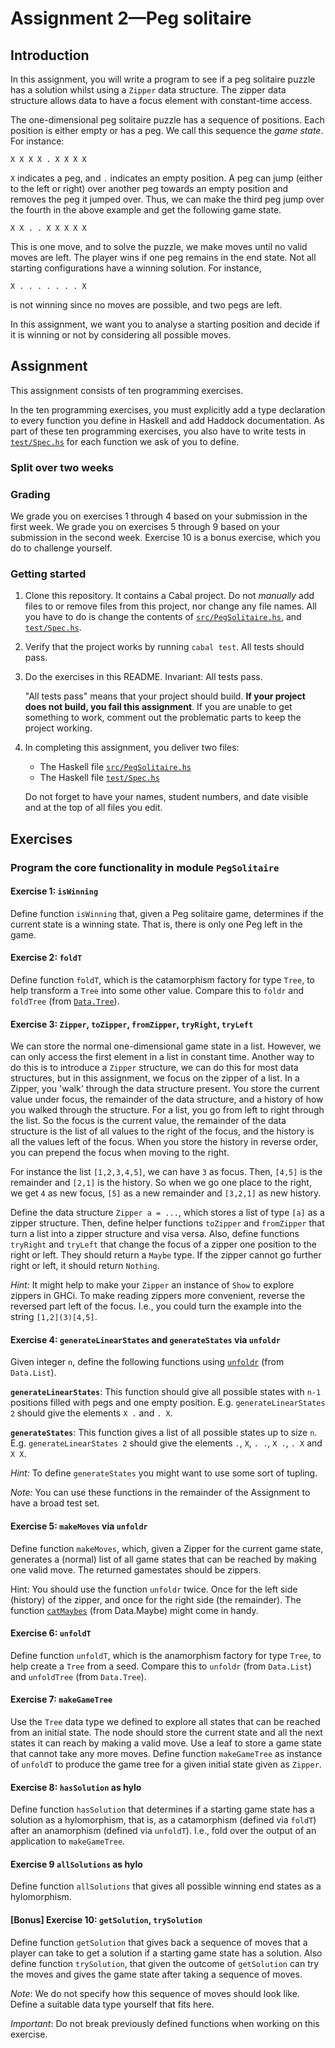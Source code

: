 # Assignment 2—Peg solitaire

## Introduction

In this assignment, you will write a program to see if a peg solitaire puzzle has a solution whilst using a `Zipper` data structure. The zipper data structure allows data to have a focus element with constant-time access.

The one-dimensional peg solitaire puzzle has a sequence of positions. Each position is either empty or has a peg. We call this sequence the _game state_. For instance:
```
X X X X . X X X X
```
`X` indicates a peg, and `.` indicates an empty position. A peg can jump (either to the left or right) over another peg towards an empty position and removes the peg it jumped over. Thus, we can make the third peg jump over the fourth in the above example and get the following game state.
```
X X . . X X X X X
```
This is one move, and to solve the puzzle, we make moves until no valid moves are left. The player wins if one peg remains in the end state. Not all starting configurations have a winning solution. For instance,
```
X . . . . . . . X
```
is not winning since no moves are possible, and two pegs are left.

In this assignment, we want you to analyse a starting position and decide if it is winning or not by considering all possible moves.

## Assignment

This assignment consists of ten programming exercises.

In the ten programming exercises, you must explicitly
add a type declaration to every function you define in Haskell and add Haddock documentation. As part of
these ten programming exercises, you also have to write tests in
[`test/Spec.hs`](test/Spec.hs) for each function we ask of you to define.

### Split over two weeks

### Grading

We grade you on exercises 1 through 4 based on your submission in the first week.
We grade you on exercises 5 through 9 based on your submission in the second week.
Exercise 10 is a bonus exercise, which you do to challenge yourself.


### Getting started

1. Clone this repository. It contains a Cabal project. Do not *manually* add
    files to or remove files from this project, nor change any file names. All
    you have to do is change the contents of
    [`src/PegSolitaire.hs`](src/PegSolitaire.hs), and
    [`test/Spec.hs`](test/Spec.hs).

2. Verify that the project works by running `cabal test`. All tests should pass.

3. Do the exercises in this README. Invariant: All tests pass.

    "All tests pass" means that your project should build. **If your project
    does not build, you fail this assignment**. If you are unable to get
    something to work, comment out the problematic parts to keep the project
    working.

4. In completing this assignment, you deliver two files:

    * The Haskell file [`src/PegSolitaire.hs`](src/PegSolitaire)
    * The Haskell file [`test/Spec.hs`](test/Spec.hs)

    Do not forget to have your names, student numbers, and date visible and at
    the top of all files you edit.

## Exercises

### Program the core functionality in module `PegSolitaire`

#### Exercise 1: `isWinning`
Define function `isWinning` that, given a Peg solitaire game, determines if the current state is a winning state. That is, there is only one Peg left in the game.

#### Exercise 2: `foldT`
Define function `foldT`, which is the catamorphism factory for type `Tree`, to help transform a `Tree` into some other value. Compare this to `foldr` and `foldTree` (from [`Data.Tree`](https://hackage.haskell.org/package/containers-0.6.6/docs/Data-Tree.html)).

#### Exercise 3: `Zipper`, `toZipper`, `fromZipper`, `tryRight`, `tryLeft`
We can store the normal one-dimensional game state in a list. However, we can only access the first element in a list in constant time. Another way to do this is to introduce a `Zipper` structure, we can do this for most data structures, but in this assignment, we focus on the zipper of a list. In a Zipper, you 'walk' through the data structure present. You store the current value under focus, the remainder of the data structure, and a history of how you walked through the structure. For a list, you go from left to right through the list. So the focus is the current value, the remainder of the data structure is the list of all values to the right of the focus, and the history is all the values left of the focus. When you store the history in reverse order, you can prepend the focus when moving to the right.

For instance the list `[1,2,3,4,5]`, we can have `3` as focus. Then, `[4,5]` is the remainder and `[2,1]` is the history. So when we go one place to the right, we get `4` as new focus, `[5]` as a new remainder and `[3,2,1]` as new history.

Define the data structure `Zipper a = ...`, which stores a list of type `[a]` as a zipper structure. Then, define helper functions `toZipper` and `fromZipper` that turn a list into a zipper structure and visa versa. Also, define functions `tryRight` and `tryLeft` that change the focus of a zipper one position to the right or left. They should return a `Maybe` type. If the zipper cannot go further right or left, it should return `Nothing`.

*Hint:* It might help to make your `Zipper` an instance of `Show` to explore
zippers in GHCi. To make reading zippers more convenient, reverse the 
reversed part left of the focus. I.e., you could turn the example into the
string `[1,2](3)[4,5]`.


#### Exercise 4: `generateLinearStates` and `generateStates` via `unfoldr`
Given integer `n`, define the following functions using [`unfoldr`](https://hackage.haskell.org/package/base-4.17.2.1/docs/Data-List.html#v:unfoldr) (from `Data.List`).

**`generateLinearStates`**: This function should give all possible states with `n-1` positions filled with pegs and one empty position. E.g. `generateLinearStates 2` should give the elements `X .` and `. X`.

**`generateStates`**: This function gives a list of all possible states up to size `n`. E.g. `generateLinearStates 2` should give the elements `.`, `X`, `. .`, `X .`, `. X` and `X X`.

*Hint:* To define `generateStates` you might want to use some sort of tupling.

*Note:* You can use these functions in the remainder of the Assignment to have a broad test set.

#### Exercise 5: `makeMoves` via `unfoldr`
Define function `makeMoves`, which, given a Zipper for the current game state, generates a (normal) list of all game states that can be reached by making one valid move. The returned gamestates should be zippers.

Hint: You should use the function `unfoldr` twice. Once for the left side (history) of the zipper, and once for the right side (the remainder). The function [`catMaybes`](https://hackage.haskell.org/package/base-4.17.2.1/docs/Data-Maybe.html#v:catMaybes) (from Data.Maybe) might come in handy.

#### Exercise 6: `unfoldT`
Define function `unfoldT`, which is the anamorphism factory for type `Tree`, to help create a `Tree` from a seed. Compare this to `unfoldr` (from `Data.List`) and `unfoldTree` (from `Data.Tree`).

#### Exercise 7: `makeGameTree`
Use the `Tree` data type we defined to explore all states that can be reached from an initial state. The node should store the current state and all the next states it can reach by making a valid move. Use a leaf to store a game state that cannot take any more moves. Define function `makeGameTree` as instance of `unfoldT` to produce the game tree for a given initial state given as `Zipper`.

#### Exercise 8: `hasSolution` as hylo
Define function `hasSolution` that determines if a starting game state has a solution as a hylomorphism, that is, as a catamorphism (defined via `foldT`) after an anamorphism (defined via `unfoldT`). I.e., fold over the output of an application to `makeGameTree`.

#### Exercise 9 `allSolutions` as hylo
Define function `allSolutions` that gives all possible winning end states as a hylomorphism.

#### [Bonus] Exercise 10: `getSolution`, `trySolution`
Define function `getSolution` that gives back a sequence of moves that a player can take to get a solution if a starting game state has a solution. Also define function `trySolution`, that given the outcome of `getSolution` can try the moves and gives the game state after taking a sequence of moves.

*Note*: We do not specify how this sequence of moves should look like. Define a suitable data type yourself that fits here.

*Important*: Do not break previously defined functions when working on this exercise.
